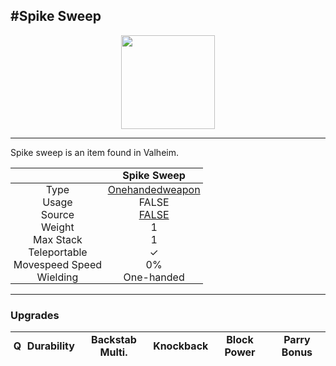 <meta property="og:title" content="Spike Sweep - MoreValheim" /><meta property="og:type" content="website" /><meta property="og:image" content="/assets/spike_sweep.png" /><meta property="og:description" content="Spike Sweep is an item found in Valheim." /><meta name="theme-color" content="#546D78"><meta name="twitter:card" content="summary_large_image">
#Spike Sweep
-------------
<style>img {width:20px;}.tb {width:150px;display: block;margin-left: auto;margin-right: auto;}</style>

<style>.md-typeset table:not([class]) th:not([align]) {min-width:unset!important;}</style>
<style>td{padding:0em 0.3em!important;text-align:center!important;border-left:.05rem solid var(--md-default-fg-color--lightest)}</style>

<style>th{padding:0.1em 0.3em!important;text-align:center!important;font-weight:bold}</style>

<style>pre{text-align:right!important}</style>
<style>table tr td:first-child {border-left: 0;};</style>

<figure><img src="/assets/spike_sweep.png" class="tb" /><figcaption><small></small></figcaption></figure>

-------------

Spike sweep is an item found in Valheim.

|        | Spike Sweep              |
| ----------- | ------------------------------------ |
| Type | [Onehandedweapon](../../types/onehandedweapon)
| Usage | FALSE<br>
| Source | [FALSE](../../items/false)
| Weight | 1 |
| Max Stack | 1 |
| Teleportable | ✓
| Movespeed Speed | 0%
| Wielding | One-handed


-------------

### Upgrades
| Q | Durability | Backstab Multi. | Knockback | Block Power | Parry Bonus
| - | - | - | - | - | - 
